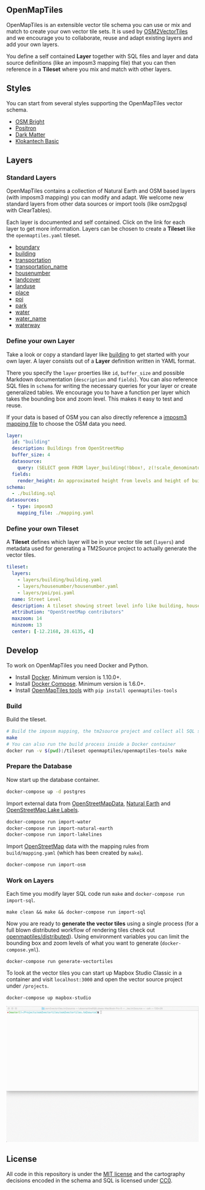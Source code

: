 ## OpenMapTiles

OpenMapTiles is an extensible vector tile schema you can use or mix and match to create your own vector tile sets.
It is used by [OSM2VectorTiles](http://osm2vectortiles.org/) and we encourage you to collaborate, reuse and adapt existing layers and add your own layers.

You define a self contained **Layer** together with SQL files and layer and data source definitions (like an imposm3 mapping file) that you can then reference in a **Tileset** where you mix and match with other layers.

## Styles

You can start from several styles supporting the OpenMapTiles vector schema.

- [OSM Bright](https://github.com/openmaptiles/osm-bright-gl-style)
- [Positron](https://github.com/openmaptiles/positron-gl-style)
- [Dark Matter](https://github.com/openmaptiles/dark-matter-gl-style)
- [Klokantech Basic](https://github.com/openmaptiles/klokantech-basic-gl-style)

## Layers

### Standard Layers

OpenMapTiles contains a collection of Natural Earth and OSM based layers (with imposm3 mapping) you can modify and adapt.
We welcome new standard layers from other data sources or import tools (like osm2pgsql with ClearTables).

Each layer is documented and self contained. Click on the link for each layer to get more information.
Layers can be chosen to create a **Tileset** like the `openmaptiles.yaml` tileset.

- [boundary](https://github.com/openmaptiles/openmaptiles/wiki/boundary)
- [building](https://github.com/openmaptiles/openmaptiles/wiki/building)
- [transportation](https://github.com/openmaptiles/openmaptiles/wiki/transportation)
- [transportation_name](https://github.com/openmaptiles/openmaptiles/wiki/transportation_name)
- [housenumber](https://github.com/openmaptiles/openmaptiles/wiki/housenumber)
- [landcover](https://github.com/openmaptiles/openmaptiles/wiki/landcover)
- [landuse](https://github.com/openmaptiles/openmaptiles/wiki/landuse)
- [place](https://github.com/openmaptiles/openmaptiles/wiki/place)
- [poi](https://github.com/openmaptiles/openmaptiles/wiki/poi)
- [park](https://github.com/openmaptiles/openmaptiles/wiki/park)
- [water](https://github.com/openmaptiles/openmaptiles/wiki/water)
- [water_name](https://github.com/openmaptiles/openmaptiles/wiki/water_name)
- [waterway](https://github.com/openmaptiles/openmaptiles/wiki/waterway)

### Define your own Layer

Take a look or copy a standard layer like [building](layers/building/README.md) to get started with your own layer.
A layer consists out of a **Layer** definition written in YAML format.

There you specify the `layer` proerties like `id`, `buffer_size` and possible Markdown documentation (`description` and `fields`).
You can also reference SQL files in `schema` for writing the necessary queries for your layer or create generalized tables.
We encourage you to have a function per layer which takes the bounding box and zoom level. This makes it easy
to test and reuse.

If your data is based of OSM you can also directly
reference a [imposm3 mapping file](https://imposm.org/docs/imposm3/latest/mapping.html) to choose the OSM data you need.

```yaml
layer:
  id: "building"
  description: Buildings from OpenStreetMap
  buffer_size: 4
  datasource:
    query: (SELECT geom FROM layer_building(!bbox!, z(!scale_denominator!))) AS t
  fields:
    render_height: An approximated height from levels and height of building.
schema:
  - ./building.sql
datasources:
  - type: imposm3
    mapping_file: ./mapping.yaml
```

### Define your own Tileset

A **Tileset** defines which layer will be in your vector tile set (`layers`)
and metadata used for generating a TM2Source project to actually generate the vector tiles.

```yaml
tileset:
  layers:
    - layers/building/building.yaml
    - layers/housenumber/housenumber.yaml
    - layers/poi/poi.yaml
  name: Street Level
  description: A tileset showing street level info like building, housenumbers and POIs.
  attribution: "OpenStreetMap contributors"
  maxzoom: 14
  minzoom: 13
  center: [-12.2168, 28.6135, 4]
```

## Develop

To work on OpenMapTiles you need Docker and Python.

- Install [Docker](https://docs.docker.com/engine/installation/). Minimum version is 1.10.0+.
- Install [Docker Compose](https://docs.docker.com/compose/install/). Minimum version is 1.6.0+.
- Install [OpenMapTiles tools](https://github.com/openmaptiles/openmaptiles-tools) with `pip install openmaptiles-tools`

### Build

Build the tileset.

```bash
# Build the imposm mapping, the tm2source project and collect all SQL scripts
make
# You can also run the build process inside a Docker container
docker run -v $(pwd):/tileset openmaptiles/openmaptiles-tools make
```

### Prepare the Database

Now start up the database container.

```bash
docker-compose up -d postgres
```

Import external data from [OpenStreetMapData](http://openstreetmapdata.com/), [Natural Earth](http://www.naturalearthdata.com/) and  [OpenStreetMap Lake Labels](https://github.com/lukasmartinelli/osm-lakelines).

```bash
docker-compose run import-water
docker-compose run import-natural-earth
docker-compose run import-lakelines
```

Import [OpenStreetMap](http://wiki.openstreetmap.org/wiki/Osm2pgsql) data with the mapping rules from
`build/mapping.yaml` (which has been created by `make`).

```bash
docker-compose run import-osm
```

### Work on Layers

Each time you modify layer SQL code run `make` and `docker-compose run import-sql`.

```
make clean && make && docker-compose run import-sql
```

Now you are ready to **generate the vector tiles** using a single process (for a full blown distributed workflow of rendering tiles check out [openmaptiles/distributed](https://github.com/openmaptiles/distributed)). Using environment variables
you can limit the bounding box and zoom levels of what you want to generate (`docker-compose.yml`).

```
docker-compose run generate-vectortiles
```

To look at the vector tiles you can start up Mapbox Studio Classic in a container
and visit `localhost:3000` and open the vector source project under `/projects`.

```bash
docker-compose up mapbox-studio
```

![Develop on OSM2VectorTiles with Mapbox Studio Classic](./mapbox_studio_classic.gif)

## License

All code in this repository is under the [MIT license](./LICENSE) and the cartography decisions encoded in the schema and SQL is licensed under [CC0](https://creativecommons.org/publicdomain/zero/1.0/).
